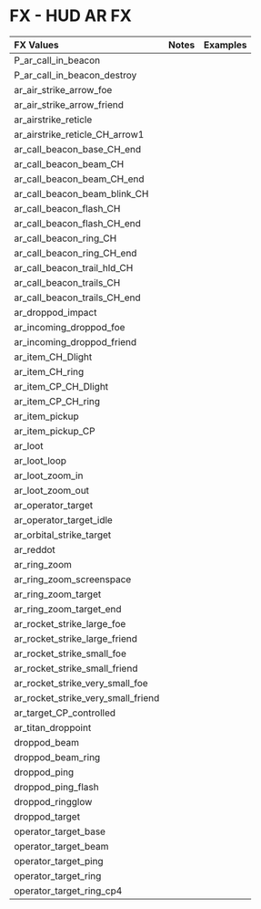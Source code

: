 # FX - HUD AR FX

| FX Values | Notes | Examples |
| :--- | :--- | :--- |
| P\_ar\_call\_in\_beacon |  |  |
| P\_ar\_call\_in\_beacon\_destroy |  |  |
| ar\_air\_strike\_arrow\_foe |  |  |
| ar\_air\_strike\_arrow\_friend |  |  |
| ar\_airstrike\_reticle |  |  |
| ar\_airstrike\_reticle\_CH\_arrow1 |  |  |
| ar\_call\_beacon\_base\_CH\_end |  |  |
| ar\_call\_beacon\_beam\_CH |  |  |
| ar\_call\_beacon\_beam\_CH\_end |  |  |
| ar\_call\_beacon\_beam\_blink\_CH |  |  |
| ar\_call\_beacon\_flash\_CH |  |  |
| ar\_call\_beacon\_flash\_CH\_end |  |  |
| ar\_call\_beacon\_ring\_CH |  |  |
| ar\_call\_beacon\_ring\_CH\_end |  |  |
| ar\_call\_beacon\_trail\_hld\_CH |  |  |
| ar\_call\_beacon\_trails\_CH |  |  |
| ar\_call\_beacon\_trails\_CH\_end |  |  |
| ar\_droppod\_impact |  |  |
| ar\_incoming\_droppod\_foe |  |  |
| ar\_incoming\_droppod\_friend |  |  |
| ar\_item\_CH\_Dlight |  |  |
| ar\_item\_CH\_ring |  |  |
| ar\_item\_CP\_CH\_Dlight |  |  |
| ar\_item\_CP\_CH\_ring |  |  |
| ar\_item\_pickup |  |  |
| ar\_item\_pickup\_CP |  |  |
| ar\_loot |  |  |
| ar\_loot\_loop |  |  |
| ar\_loot\_zoom\_in |  |  |
| ar\_loot\_zoom\_out |  |  |
| ar\_operator\_target |  |  |
| ar\_operator\_target\_idle |  |  |
| ar\_orbital\_strike\_target |  |  |
| ar\_reddot |  |  |
| ar\_ring\_zoom |  |  |
| ar\_ring\_zoom\_screenspace |  |  |
| ar\_ring\_zoom\_target |  |  |
| ar\_ring\_zoom\_target\_end |  |  |
| ar\_rocket\_strike\_large\_foe |  |  |
| ar\_rocket\_strike\_large\_friend |  |  |
| ar\_rocket\_strike\_small\_foe |  |  |
| ar\_rocket\_strike\_small\_friend |  |  |
| ar\_rocket\_strike\_very\_small\_foe |  |  |
| ar\_rocket\_strike\_very\_small\_friend |  |  |
| ar\_target\_CP\_controlled |  |  |
| ar\_titan\_droppoint |  |  |
| droppod\_beam |  |  |
| droppod\_beam\_ring |  |  |
| droppod\_ping |  |  |
| droppod\_ping\_flash |  |  |
| droppod\_ringglow |  |  |
| droppod\_target |  |  |
| operator\_target\_base |  |  |
| operator\_target\_beam |  |  |
| operator\_target\_ping |  |  |
| operator\_target\_ring |  |  |
| operator\_target\_ring\_cp4 |  |  |

